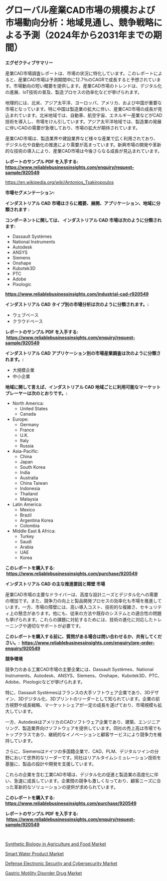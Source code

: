<p><h1>グローバル産業CAD市場の規模および市場動向分析：地域見通し、競争戦略による予測（2024年から2031年までの期間）</h1></p><p><strong>エグゼクティブサマリー</strong></p>
<p><p>産業CAD市場調査レポートは、市場の状況に特化しています。このレポートによると、産業CAD市場は予測期間中に12.7％のCAGRで成長すると予想されています。市場動向の短い概要を提供します。産業CAD市場のトレンドは、デジタル化の進展、IoT技術の普及、製造プロセスの効率化などが挙げられます。</p><p>地理的には、北米、アジア太平洋、ヨーロッパ、アメリカ、および中国が重要な市場となっています。特に中国は製造業の拡大に伴い、産業CAD市場の成長が見込まれています。北米地域では、自動車、航空宇宙、エネルギー産業などがCAD技術を導入し、市場をけん引しています。アジア太平洋地域では、製造業の発展に伴いCADの需要が急増しており、市場の拡大が期待されています。</p><p>産業CAD市場は、製造業界や建設業界など様々な産業で広く利用されており、デジタル化や自動化の推進により需要が高まっています。新興市場の開発や革新的な技術の導入により、産業CAD市場は今後さらなる成長が見込まれています。</p></p>
<p><strong>レポートのサンプル PDF を入手する: <a href="https://www.reliablebusinessinsights.com/enquiry/request-sample/920549">https://www.reliablebusinessinsights.com/enquiry/request-sample/920549</a></strong></p>
<p><a href="https://en.wikipedia.org/wiki/Antonios_Tsakiropoulos">https://en.wikipedia.org/wiki/Antonios_Tsakiropoulos</a></p>
<p><strong>市場セグメンテーション:</strong></p>
<p><strong> インダストリアル CAD 市場はさらに概要、展開、アプリケーション、地域に分類されます :</strong></p>
<p><strong>コンポーネントに関しては、 インダストリアル CAD 市場は次のように分類されます: &nbsp;</strong></p>
<p><ul><li>Dassault Systèmes</li><li>National Instruments</li><li>Autodesk</li><li>ANSYS</li><li>Siemens</li><li>Onshape</li><li>Kubotek3D</li><li>PTC</li><li>Adobe</li><li>Pixologic</li></ul></p>
<p><strong><a href="https://www.reliablebusinessinsights.com/industrial-cad-r920549">https://www.reliablebusinessinsights.com/industrial-cad-r920549</a></strong></p>
<p><strong> インダストリアル CAD タイプ別の市場分析は次のように分類されます。:</strong></p>
<p><ul><li>ウェブベース</li><li>クラウドベース</li></ul></p>
<p><strong>レポートのサンプル PDF を入手する: &nbsp;<a href="https://www.reliablebusinessinsights.com/enquiry/request-sample/920549">https://www.reliablebusinessinsights.com/enquiry/request-sample/920549</a></strong></p>
<p><strong> インダストリアル CAD アプリケーション別の市場産業調査は次のように分類されます。:</strong></p>
<p><ul><li>大規模企業</li><li>中小企業</li></ul></p>
<p><strong>地域に関して言えば、インダストリアル CAD 地域ごとに利用可能なマーケットプレーヤーは次のとおりです。:</strong></p>
<p><ul>
    <li>
        North America:
        <ul>
            <li>United States</li>
            <li>Canada</li>
        </ul>
    </li>
    <li>
        Europe:
        <ul>
            <li>Germany</li>
            <li>France</li>
            <li>U.K.</li>
            <li>Italy</li>
            <li>Russia</li>
        </ul>
    </li>
    <li>
        Asia-Pacific:
        <ul>
            <li>China</li>
            <li>Japan</li>
            <li>South Korea</li>
            <li>India</li>
            <li>Australia</li>
            <li>China Taiwan</li>
            <li>Indonesia</li>
            <li>Thailand</li>
            <li>Malaysia</li>
        </ul>
    </li>
    <li>
        Latin America:
        <ul>
            <li>Mexico</li>
            <li>Brazil</li>
            <li>Argentina Korea</li>
            <li>Colombia</li>
        </ul>
    </li>
    <li>
        Middle East & Africa:
        <ul>
            <li>Turkey</li>
            <li>Saudi</li>
            <li>Arabia</li>
            <li>UAE</li>
            <li>Korea</li>
        </ul>
    </li>
    </ul></p>
<p><strong>このレポートを購入する: &nbsp;<a href="https://www.reliablebusinessinsights.com/purchase/920549">https://www.reliablebusinessinsights.com/purchase/920549</a></strong></p>
<p><strong>インダストリアル CAD の主な推進要因と障壁 市場</strong></p>
<p><p>産業CAD市場の主要なドライバーは、高度な設計ニーズとデジタル化への需要の増加です。また、競争力の向上と製品開発プロセスの効率化も市場を推進しています。一方、市場の障壁には、高い導入コスト、技術的な複雑さ、セキュリティ上の懸念があります。他にも、従来の方法や既存のシステムとの適合性の問題も挙げられます。これらの課題に対処するためには、技術の進化に対応したトレーニングや適切なサポートが必要です。</p></p>
<p><strong>このレポートを購入する前に、質問がある場合は問い合わせるか、共有してください。:&nbsp; <a href="https://www.reliablebusinessinsights.com/enquiry/pre-order-enquiry/920549">https://www.reliablebusinessinsights.com/enquiry/pre-order-enquiry/920549</a></strong></p>
<p><strong>競争環境</strong></p>
<p><p>競争力のある工業CAD市場の主要企業には、Dassault Systèmes、National Instruments、Autodesk、ANSYS、Siemens、Onshape、Kubotek3D、PTC、Adobe、Pixologicなどが挙げられます。 </p><p>特に、Dassault Systèmesはフランスの大手ソフトウェア企業であり、3Dデザイン、3Dデジタル化、3Dプリントのリーダーとして知られています。企業の前方視野や成長戦略、マーケットシェアが一定の成長を遂げており、市場規模も拡大しています。 </p><p>一方、AutodeskはアメリカのCADソフトウェア企業であり、建築、エンジニアリング、製造業界向けソフトウェアを提供しています。同社の売上高は市場でもトップクラスであり、継続的なイノベーションと顧客サービスにより競争力を維持しています。 </p><p>さらに、Siemensはドイツの多国籍企業で、CAD、PLM、デジタルツインの分野において世界的なリーダーです。同社はリアルタイムシミュレーション技術を基盤に、製品の設計や開発を支援しています。 </p><p>これらの企業を含む工業CAD市場は、デジタル化の促進と製造業の高度化に伴い、急速に成長しています。企業間の競争も激しくなっており、顧客ニーズに合った革新的なソリューションの提供が求められています。</p></p>
<p><strong>このレポートを購入する: &nbsp; <a href="https://www.reliablebusinessinsights.com/purchase/920549">https://www.reliablebusinessinsights.com/purchase/920549</a></strong></p>
<p><strong>レポートのサンプル PDF を入手する: &nbsp;<a href="https://www.reliablebusinessinsights.com/enquiry/request-sample/920549">https://www.reliablebusinessinsights.com/enquiry/request-sample/920549</a></strong><strong></strong></p>
<p>&nbsp;</p>
<p><p><a href="https://issuu.com/reportprime-2/docs/synthetic-biology-in-agriculture-and-food-market-s">Synthetic Biology in Agriculture and Food Market</a></p><p><a href="https://github.com/victorialyman98067/Market-Research-Report-List-1/blob/main/smart-water-product-market.md">Smart Water Product Market</a></p><p><a href="https://issuu.com/reportprime-2/docs/defense-electronic-security-and-cybersecurity-mark">Defense Electronic Security and Cybersecurity Market</a></p><p><a href="https://github.com/caylechardson65746/Market-Research-Report-List-1/blob/main/gastric-motility-disorder-drug-market.md">Gastric Motility Disorder Drug Market</a></p></p>